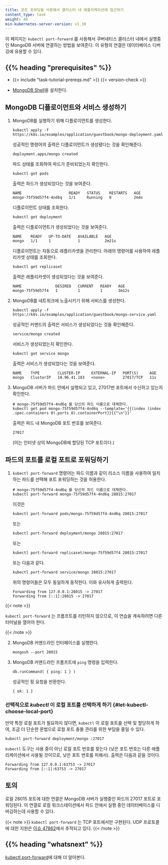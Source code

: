 ```yaml
---
title: 포트 포워딩을 사용해서 클러스터 내 애플리케이션에 접근하기
content_type: task
weight: 40
min-kubernetes-server-version: v1.10
---
```


<!-- overview -->

이 페이지는 `kubectl port-forward` 를 사용해서 쿠버네티스 클러스터 내에서
실행중인 MongoDB 서버에 연결하는 방법을 보여준다. 이 유형의 연결은 데이터베이스
디버깅에 유용할 수 있다.




## {{% heading "prerequisites" %}}


* {{< include "task-tutorial-prereqs.md" >}} {{< version-check >}}

* [MongoDB Shell](https://www.mongodb.com/try/download/shell)을 설치한다.




<!-- steps -->

## MongoDB 디플로이먼트와 서비스 생성하기

1. MongoDB를 실행하기 위해 디플로이먼트를 생성한다.

    ```shell
    kubectl apply -f https://k8s.io/examples/application/guestbook/mongo-deployment.yaml
    ```

    성공적인 명령어의 출력은 디플로이먼트가 생성됐다는 것을 확인해준다.

    ```
    deployment.apps/mongo created
    ```

    파드 상태를 조회하여 파드가 준비되었는지 확인한다.

    ```shell
    kubectl get pods
    ```

    출력은 파드가 생성되었다는 것을 보여준다.

    ```
    NAME                     READY   STATUS    RESTARTS   AGE
    mongo-75f59d57f4-4nd6q   1/1     Running   0          2m4s
    ```

    디플로이먼트 상태를 조회한다.

    ```shell
    kubectl get deployment
    ```

    출력은 디플로이먼트가 생성되었다는 것을 보여준다.

    ```
    NAME    READY   UP-TO-DATE   AVAILABLE   AGE
    mongo   1/1     1            1           2m21s
    ```

    디플로이먼트는 자동으로 레플리카셋을 관리한다.
    아래의 명령어를 사용하여 레플리카셋 상태를 조회한다.

    ```shell
    kubectl get replicaset
    ```

    출력은 레플리카셋이 생성되었다는 것을 보여준다.

    ```
    NAME               DESIRED   CURRENT   READY   AGE
    mongo-75f59d57f4   1         1         1       3m12s
    ```


2. MongoDB를 네트워크에 노출시키기 위해 서비스를 생성한다.

    ```shell
    kubectl apply -f https://k8s.io/examples/application/guestbook/mongo-service.yaml
    ```

    성공적인 커맨드의 출력은 서비스가 생성되었다는 것을 확인해준다.

    ```
    service/mongo created
    ```

    서비스가 생성되었는지 확인한다.

    ```shell
    kubectl get service mongo
    ```

    출력은 서비스가 생성되었다는 것을 보여준다.

    ```
    NAME    TYPE        CLUSTER-IP     EXTERNAL-IP   PORT(S)     AGE
    mongo   ClusterIP   10.96.41.183   <none>        27017/TCP   11s
    ```

3. MongoDB 서버가 파드 안에서 실행되고 있고, 27017번 포트에서 수신하고 있는지 확인한다.

    ```shell
    # mongo-75f59d57f4-4nd6q 를 당신의 파드 이름으로 대체한다.
    kubectl get pod mongo-75f59d57f4-4nd6q --template='{{(index (index .spec.containers 0).ports 0).containerPort}}{{"\n"}}'
    ```

    출력은 파드 내 MongoDB 포트 번호를 보여준다.

    ```
    27017
    ```

    (이는 인터넷 상의 MongoDB에 할당된 TCP 포트이다.)

## 파드의 포트를 로컬 포트로 포워딩하기

1.  `kubectl port-forward` 명령어는 파드 이름과 같이 리소스 이름을 사용하여 일치하는 파드를 선택해 포트 포워딩하는 것을 허용한다.


    ```shell
    # mongo-75f59d57f4-4nd6q 를 당신의 파드 이름으로 대체한다.
    kubectl port-forward mongo-75f59d57f4-4nd6q 28015:27017
    ```

    이것은

    ```shell
    kubectl port-forward pods/mongo-75f59d57f4-4nd6q 28015:27017
    ```

    또는

    ```shell
    kubectl port-forward deployment/mongo 28015:27017
    ```

    또는

    ```shell
    kubectl port-forward replicaset/mongo-75f59d57f4 28015:27017
    ```

    또는 다음과 같다.

    ```shell
    kubectl port-forward service/mongo 28015:27017
    ```

    위의 명령어들은 모두 동일하게 동작한다. 이와 유사하게 출력된다.

    ```
    Forwarding from 127.0.0.1:28015 -> 27017
    Forwarding from [::1]:28015 -> 27017
    ```

{{< note >}}

`kubectl port-forward` 는 프롬프트를 리턴하지 않으므로, 이 연습을 계속하려면 다른 터미널을 열어야 한다.

{{< /note >}}

2.  MongoDB 커맨드라인 인터페이스를 실행한다.

    ```shell
    mongosh --port 28015
    ```

3.  MongoDB 커맨드라인 프롬프트에 `ping` 명령을 입력한다.

    ```
    db.runCommand( { ping: 1 } )
    ```

    성공적인 핑 요청을 반환한다.

    ```
    { ok: 1 }
    ```

### 선택적으로 _kubectl_ 이 로컬 포트를 선택하게 하기 {#let-kubectl-choose-local-port}

만약 특정 로컬 포트가 필요하지 않다면, `kubectl` 이 로컬 포트를 선택 및 할당하게 하여,
조금 더 단순한 문법으로 로컬 포트 충돌 관리를 위한
부담을 줄일 수 있다.

```shell
kubectl port-forward deployment/mongo :27017
```

`kubectl` 도구는 사용 중이 아닌 로컬 포트 번호를 찾는다 (낮은 포트 번호는
다른 애플리케이션에서 사용될 것이므로, 낮은 포트 번호를 피해서). 출력은 다음과 같을 것이다.

```
Forwarding from 127.0.0.1:63753 -> 27017
Forwarding from [::1]:63753 -> 27017
```


<!-- discussion -->

## 토의

로컬 28015 포트에 대한 연결은 MongoDB 서버가 실행중인 파드의 27017 포트로 포워딩된다.
이 연결로 로컬 워크스테이션에서 파드 안에서 실행 중인 데이터베이스를 디버깅하는데
사용할 수 있다.

{{< note >}}
`kubectl port-forward` 는 TCP 포트에서만 구현된다.
UDP 프로토콜에 대한 지원은
[이슈 47862](https://github.com/kubernetes/kubernetes/issues/47862)에서 추적되고 있다.
{{< /note >}}




## {{% heading "whatsnext" %}}

[kubectl port-forward](/docs/reference/generated/kubectl/kubectl-commands/#port-forward)에 대해 더 알아본다.
